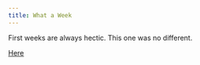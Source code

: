 ```yaml
---
title: What a Week
---
```

First weeks are always hectic. This one was no different. 

[Here](http://assemble.io)